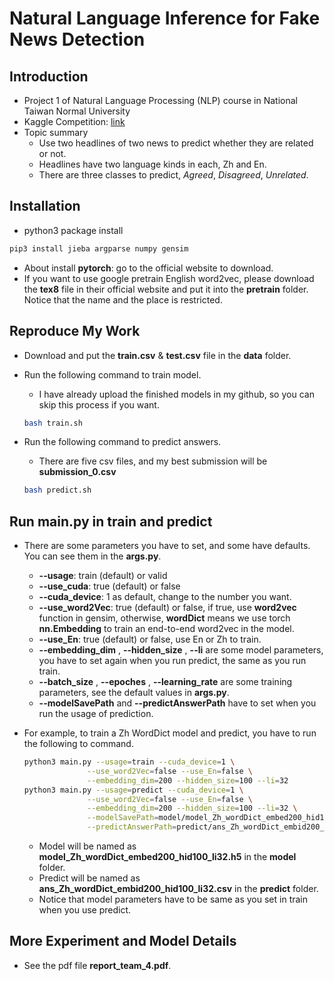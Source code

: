 # Natural Language Inference for Fake News Detection

## Introduction

- Project 1 of Natural Language Processing (NLP) course in National Taiwan Normal University
- Kaggle Competition: [link](https://www.kaggle.com/c/fake-news-pair-classification-challenge)
- Topic summary
  - Use two headlines of two news to predict whether they are related or not.
  - Headlines have two language kinds in each, Zh and En.
  - There are three classes to predict, *Agreed*, *Disagreed*, *Unrelated*.

## Installation

- python3 package install

```bash
pip3 install jieba argparse numpy gensim
```

- About install **pytorch**: go to the official website to download.
- If you want to use google pretrain English word2vec, please download the **tex8** file in their official website and put it into the **pretrain** folder. Notice that the name and the place is restricted.

## Reproduce My Work

- Download and put the **train.csv** & **test.csv** file in the **data** folder.

- Run the following command to train model.

  - I have already upload the finished models in my github, so you can skip this process if you want.

  ```bash
  bash train.sh
  ```

- Run the following command to predict answers.

  - There are five csv files, and my best submission will be **submission_0.csv**

  ```bash
  bash predict.sh
  ```

## Run main.py in train and predict

- There are some parameters you have to set, and some have defaults. You can see them in the **args.py**.

  - **--usage**: train (default) or valid
  - **--use_cuda**: true (default) or false
  - **--cuda_device**: 1 as default, change to the number you want.
  - **--use_word2Vec**: true (default) or false, if true, use **word2vec** function in gensim, otherwise, **wordDict** means we use torch **nn.Embedding** to train an end-to-end word2vec in the model.
  - **--use_En**: true (default) or false, use En or Zh to train.
  - **--embedding_dim** , **--hidden_size** , **--li** are some model parameters, you have to set again when you run predict, the same as you run train.
  - **--batch_size** , **--epoches** , **--learning_rate** are some training parameters, see the default values in **args.py**.
  - **--modelSavePath** and **--predictAnswerPath** have to set when you run the usage of prediction.

- For example, to train a Zh WordDict model and predict, you have to run the following to command.

  ```bash
  python3 main.py --usage=train --cuda_device=1 \
  				--use_word2Vec=false --use_En=false \
  				--embedding_dim=200 --hidden_size=100 --li=32
  python3 main.py --usage=predict --cuda_device=1 \
  				--use_word2Vec=false --use_En=false \
  				--embedding_dim=200 --hidden_size=100 --li=32 \
  				--modelSavePath=model/model_Zh_wordDict_embed200_hid100_li32.h5 \
  				--predictAnswerPath=predict/ans_Zh_wordDict_embid200_hid100_li32.csv
  ```

  - Model will be named as **model_Zh_wordDict_embed200_hid100_li32.h5** in the **model** folder.
  - Predict will be named as **ans_Zh_wordDict_embid200_hid100_li32.csv** in the **predict** folder.
  - Notice that model parameters have to be same as you set in train when you use predict.

## More Experiment and Model Details

- See the pdf file **report_team_4.pdf**.